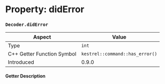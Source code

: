 
# Property: didError
### `Decoder.didError`

| Aspect | Value |
| --- | --- |
| Type | `int` |
| C++ Getter Function Symbol | `kestrel::command::has_error()` |
| Introduced | 0.9.0 |

#### Getter Description

